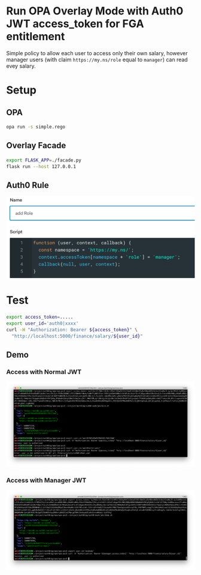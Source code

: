 # Run OPA Overlay Mode with Auth0 JWT access_token for FGA entitlement 

Simple policy to allow each user to access only their own salary, however manager users (with claim `https://my.ns/role` equal to `manager`) can read evey salary.

# Setup

## OPA

```bash
opa run -s simple.rego
```

## Overlay Facade
```bash
export FLASK_APP=./facade.py
flask run --host 127.0.0.1
```

## Auth0 Rule
![Rule](./screenshots/rule.png)

# Test

```bash
export access_token=.....
export user_id='auth0|xxxx'
curl -H "Authorization: Bearer ${access_token}" \
  "http://localhost:5000/finance/salary/${user_id}"
```


## Demo

### Access with Normal JWT
![Rule](./screenshots/normal-jwt.png)

### Access with Manager JWT
![Rule](./screenshots/manager-jwt.png)
